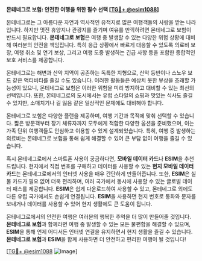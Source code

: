 **몬테네그로 보험: 안전한 여행을 위한 필수 선택 [[TG💪+ @esim1088](https://t.me/s/esim1088)]**

몬테네그로는 그 아름다운 자연과 역사적인 유적지로 많은 여행객들의 사랑을 받는 나라입니다. 하지만 멋진 휴양지나 관광지를 즐기며 여유를 만끽하려면 몬테네그로 보험이 반드시 필요합니다. **몬테네그로 보험**은 여행 중 발생할 수 있는 다양한 위험 상황에 대비해 여러분의 안전을 책임집니다. 특히 응급 상황에서 빠르게 대응할 수 있도록 의료비 보장, 여행 취소 및 연기 보상, 그리고 여행 도중 발생하는 긴급 사항 등을 포함한 종합적인 보호 서비스를 제공합니다.

몬테네그로는 해변과 산악 지역이 공존하는 독특한 지형으로, 산악 등반이나 스노우 보드 같은 액티비티를 즐길 수도 있습니다. 이러한 활동들은 예상치 못한 부상을 초래할 가능성이 있으니, 몬테네그로 보험은 이러한 위험을 미리 방지하고 대비할 수 있는 최선의 선택입니다. 또한, 몬테네그로의 도시에서는 유럽 스타일의 쇼핑과 맛있는 식사도 즐길 수 있지만, 소매치기나 길 잃음 같은 일상적인 문제에도 대비해야 합니다.

몬테네그로 보험은 다양한 플랜을 제공하며, 여행 기간과 목적에 맞춰 선택할 수 있습니다. 짧은 방문객부터 장기 체류자까지 모두에게 적합한 다양한 옵션을 준비했으며, 이는 가족 단위 여행객들도 안심하고 이용할 수 있게 설계되었습니다. 특히, 여행 중 발생하는 의료비는 몬테네그로 보험을 통해 쉽게 해결할 수 있어 큰 부담 없이 여행을 즐길 수 있습니다.

혹시 몬테네그로에서 스마트폰 사용이 궁금하다면, **모바일 데이터 카드**나 **ESIM**을 추천드립니다. 현지에서 직접 번호를 구매하고 데이터를 사용할 수 있는 **현지 모바일 데이터 카드**는 몬테네그로에서의 인터넷 사용을 매우 간단하게 만들어줍니다. 또한, **ESIM**은 실물 카드가 필요 없어 더욱 편리하며, 여러 국가에서 동시에 사용할 수 있는 글로벌 데이터 패스를 제공합니다. **ESIM**은 쉽게 다운로드하여 사용할 수 있고, 몬테네그로 외에도 다른 유럽 국가에서도 손쉽게 연결됩니다. **ESIM**을 사용하면 현지 번호로 통화와 문자를 보내거나 데이터를 사용할 수 있어 현지 생활에도 큰 도움이 됩니다.

몬테네그로에서의 안전한 여행은 여러분의 행복한 추억을 더 많이 만들어줄 것입니다. **몬테네그로 보험**과 함께라면 여행 중 발생할 수 있는 모든 불편함을 해결할 수 있으며, **ESIM**을 통해 언제 어디서든 인터넷 연결을 유지하면서 현지 생활을 즐길 수 있습니다. **몬테네그로 보험**과 **ESIM**을 함께 사용하면 더 안전하고 편리한 여행이 될 것입니다!

[[TG💪+ @esim1088](https://t.me/s/esim1088) ![Image](https://i.postimg.cc/Y0z9fWf4/image.png)]